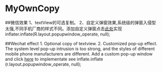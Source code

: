 # MyOwnCopy
##微信效果
	1、textView的可选复制。
	2、自定义弹窗效果,系统级的弹窗入侵型太强,不同手机厂商的样式不同。添加自定义弹窗点击[此处](https://github.com/PrettyAnt/MyOwnCopy/blob/master/app/src/main/java/com/example/myapplication/SelectableTextView/OperateWindow.java)实现
	inflater.inflate(R.layout.popupwindow_operate, null);

##Wechat effect
	1. Optional copy of textview.
	2. Customized pop-up effect. The system level pop-up intrusion is too strong, and the styles of different mobile phone manufacturers are different. Add a custom pop-up window and click [here](https://github.com/PrettyAnt/MyOwnCopy/blob/master/app/src/main/java/com/example/myapplication/SelectableTextView/OperateWindow.java) to implementate
    see inflate.inflate (r.layout.popupwindow_operate, null);
